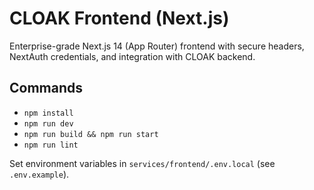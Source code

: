 # CLOAK Frontend (Next.js)

Enterprise-grade Next.js 14 (App Router) frontend with secure headers, NextAuth credentials, and integration with CLOAK backend.

## Commands

- `npm install`
- `npm run dev`
- `npm run build && npm run start`
- `npm run lint`

Set environment variables in `services/frontend/.env.local` (see `.env.example`).
